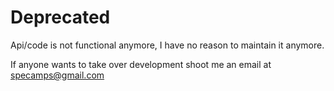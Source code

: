 # Deprecated

Api/code is not functional anymore, I have no reason to maintain it anymore. 

If anyone wants to take over development shoot me an email at specamps@gmail.com